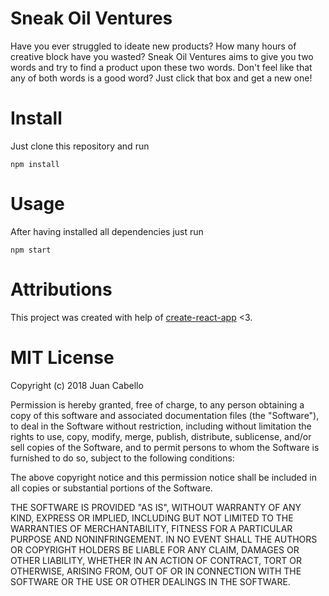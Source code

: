 # Sneak Oil Ventures

Have you ever struggled to ideate new products? How many hours of creative block have you wasted? Sneak Oil Ventures aims to give you two words and try to find a product upon these two words. Don't feel like that any of both words is a good word? Just click that box and get a new one! 

# Install

Just clone this repository and run 

```
npm install
```

# Usage

After having installed all dependencies just run

```
npm start 
```


# Attributions

This project was created with help of [create-react-app](https://github.com/facebook/create-react-app) <3.

# MIT License

Copyright (c) 2018 Juan Cabello

Permission is hereby granted, free of charge, to any person obtaining a copy of this software and associated documentation files (the "Software"), to deal in the Software without restriction, including without limitation the rights to use, copy, modify, merge, publish, distribute, sublicense, and/or sell copies of the Software, and to permit persons to whom the Software is furnished to do so, subject to the following conditions:

The above copyright notice and this permission notice shall be included in all copies or substantial portions of the Software.

THE SOFTWARE IS PROVIDED "AS IS", WITHOUT WARRANTY OF ANY KIND, EXPRESS OR IMPLIED, INCLUDING BUT NOT LIMITED TO THE WARRANTIES OF MERCHANTABILITY, FITNESS FOR A PARTICULAR PURPOSE AND NONINFRINGEMENT. IN NO EVENT SHALL THE AUTHORS OR COPYRIGHT HOLDERS BE LIABLE FOR ANY CLAIM, DAMAGES OR OTHER LIABILITY, WHETHER IN AN ACTION OF CONTRACT, TORT OR OTHERWISE, ARISING FROM, OUT OF OR IN CONNECTION WITH THE SOFTWARE OR THE USE OR OTHER DEALINGS IN THE SOFTWARE.
